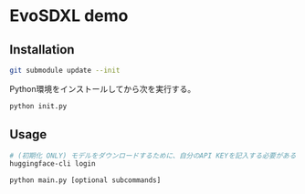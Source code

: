 # EvoSDXL demo

## Installation

```sh
git submodule update --init
```

Python環境をインストールしてから次を実行する。

```sh
python init.py
```

## Usage

```sh 
# (初期化 ONLY) モデルをダウンロードするために、自分のAPI KEYを記入する必要がある
huggingface-cli login

python main.py [optional subcommands]
```